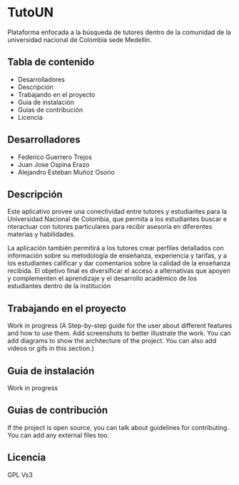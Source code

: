 # TutoUN
Plataforma enfocada a la búsqueda de tutores dentro de la comunidad de la universidad nacional de Colombia
sede Medellín.

## Tabla de contenido
- Desarrolladores
- Descripción
- Trabajando en el proyecto
- Guia de instalación
- Guias de contribución
- Licencia

## Desarrolladores
- Federico Guerrero Trejos
- Juan Jose Ospina Erazo
- Alejandro Esteban Muñoz Osorio

## Descripción
 Este aplicativo provee una conectividad entre tutores y estudiantes para la Universidad Nacional de Colombia, que permita a los estudiantes 
 buscar e nteractuar con tutores particulares para recibir asesoría en diferentes materias y habilidades. 
 
 La aplicación también permitirá a los tutores crear perfiles detallados con información sobre su metodología de enseñanza, experiencia y 
 tarifas, y a los estudiantes calificar y dar comentarios sobre la calidad de la enseñanza recibida. 
 El objetivo final es diversificar el acceso a alternativas que apoyen y complementen el aprendizaje y el desarrollo académico de los 
 estudiantes dentro de la institución

## Trabajando en el proyecto
Work in progress
(A Step-by-step guide for the user about different features and how to use them. Add screenshots to better illustrate the work. You can add diagrams to show the architecture of the project. You can also add videos or gifs in this section.)

## Guia de instalación
Work in progress

## Guias de contribución
If the project is open source, you can talk about guidelines for contributing. You can add any external files too.

## Licencia
GPL Vs3